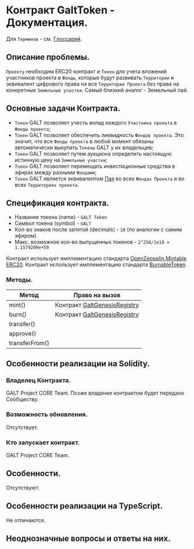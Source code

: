 # Контракт GaltToken - Документация.

Для `Терминов` - см. [Глоссарий](https://github.com/andromedaspace/galtproject-docs/blob/master/ru/Glossary.md).

## Описание проблемы.
`Проекту` необходим ERC20 контракт и `Токен` для учета вложений участников проекта в `Фонды`, которые будут развивать `Территории` и эквивалент цифрового права на все `Территории Проекта` без права на конкретные `Земельные участки`. Самый близкий аналог - Земельный пай.

## Основные задачи Контракта.
- `Токен` GALT позволяет учесть вклад каждого `Участника проекта` в `Фонды проекта`; 
- `Токен` GALT позволяет обеспечить ликвидность `Фондов проекта`. Это значит, что все `Фонды проекта` в любой момент обязаны автоматически выкупать `Токены` GALT у их владельцев;
- `Токен` GALT позволяет путем аукциона определить настоящую истинную цену на `Земельные участки`;
- `Токен` GALT позволяет перемещать инвестиционные средства в эфирах между разными `Фондами`;
- `Токен` GALT является эквивалентом [Пая](https://ru.wikipedia.org/wiki/%D0%9F%D0%B0%D0%B9) во всех `Фондах Проекта` и во всех `Территориях проекта`.

## Спецификация контракта.
* Название токена (name) - `GALT Token`
* Символ токена (symbol) - `GALT`
* Кол-во знаков после запятой (decimals) - `18` (по аналогии с самим эфиром)
* Макс. возможное кол-во выпущенных токенов - `2^256/1e18 = 1.1579209e+59`

Контракт использует имплементацию стандарта [OpenZeppelin Mintable ERC20](https://github.com/OpenZeppelin/openzeppelin-solidity/tree/master/contracts/token/ERC20).
Контракт использует имплементацию стандарта [BurnableToken](https://github.com/OpenZeppelin/openzeppelin-solidity/blob/master/contracts/token/ERC20/BurnableToken.sol).

### Методы.

|Метод|Право на вызов|
|------|-------------|
|mint()|Контракт [GaltGenesisRegistry](https://github.com/andromedaspace/galtproject-docs/blob/master/ru/contracts/GaltGenesisRegistry.md)
|burn()|Контракт [GaltGenesisRegistry](https://github.com/andromedaspace/galtproject-docs/blob/master/ru/contracts/GaltGenesisRegistry.md)|
|transfer()||
|approve()||
|transferFrom()||

## Особенности реализации на Solidity.
### Владелец Контракта.
GALT Project CORE Team. Позже владение контрактом будет передано Сообществу.
### Возможность обновления.
Отсутствует.
### Кто запускает контракт.
GALT Project CORE Team.
## Особенности.
Отсутствуют.
## Особенности реализации на TypeScript.
Не отличаются.
## Неоднозначные вопросы и ответы на них.
